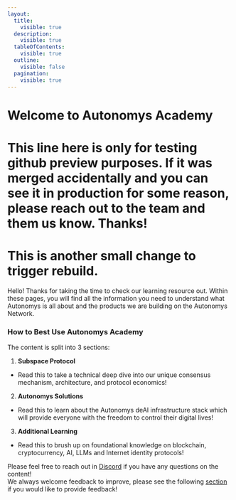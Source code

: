 ```yaml
---
layout:
  title:
    visible: true
  description:
    visible: true
  tableOfContents:
    visible: true
  outline:
    visible: false
  pagination:
    visible: true
---
```


# Welcome to Autonomys Academy
# This line here is only for testing github preview purposes. If it was merged accidentally and you can see it in production for some reason, please reach out to the team and them us know. Thanks!
# This is another small change to trigger rebuild.

Hello! Thanks for taking the time to check our learning resource out. Within these pages, you will find all the information you need to understand what Autonomys is all about and the products we are building on the Autonomys Network.


### How to Best Use Autonomys Academy

The content is split into 3 sections:

1. **Subspace Protocol**&#x20;

* Read this to take a technical deep dive into our unique consensus mechanism, architecture, and protocol economics!

2. **Autonomys Solutions**&#x20;

* Read this to learn about the Autonomys deAI infrastructure stack which will provide everyone with the freedom to control their digital lives!

3. **Additional Learning**&#x20;

* Read this to brush up on foundational knowledge on blockchain, cryptocurrency, AI, LLMs and Internet identity protocols!

Please feel free to reach out in [Discord](https://discord.com/invite/subspace-network) if you have any questions on the content! \
We always welcome feedback to improve, please see the following [section](broken-reference) if you would like to provide feedback!

